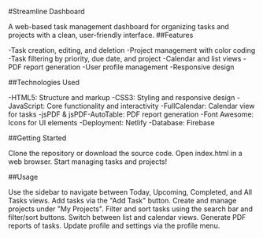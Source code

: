 #Streamline Dashboard

A web-based task management dashboard for organizing tasks and projects with a clean, user-friendly interface.
##Features

-Task creation, editing, and deletion
-Project management with color coding
-Task filtering by priority, due date, and project
-Calendar and list views
-PDF report generation
-User profile management
-Responsive design

##Technologies Used

-HTML5: Structure and markup
-CSS3: Styling and responsive design
-JavaScript: Core functionality and interactivity
-FullCalendar: Calendar view for tasks
-jsPDF & jsPDF-AutoTable: PDF report generation
-Font Awesome: Icons for UI elements
-Deployment: Netlify
-Database: Firebase

##Getting Started

Clone the repository or download the source code.
Open index.html in a web browser.
Start managing tasks and projects!

##Usage

Use the sidebar to navigate between Today, Upcoming, Completed, and All Tasks views.
Add tasks via the "Add Task" button.
Create and manage projects under "My Projects".
Filter and sort tasks using the search bar and filter/sort buttons.
Switch between list and calendar views.
Generate PDF reports of tasks.
Update profile and settings via the profile menu.
 

